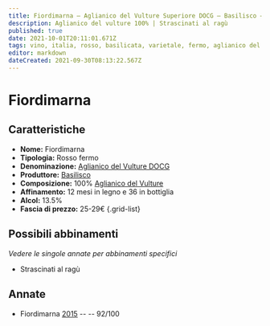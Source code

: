 ```yaml
---
title: Fiordimarna – Aglianico del Vulture Superiore DOCG – Basilisco – Basilicata (IT) – 25-29€ – 5★
description: Aglianico del vulture 100% | Strascinati al ragù
published: true
date: 2021-10-01T20:11:01.671Z
tags: vino, italia, rosso, basilicata, varietale, fermo, aglianico del vulture, 5 stelle, 25-29€, Strascinati al ragù
editor: markdown
dateCreated: 2021-09-30T08:13:22.567Z
---
```


# Fiordimarna

## Caratteristiche
- **Nome:** Fiordimarna
- **Tipologia:** Rosso fermo 
- **Denominazione:** [Aglianico del Vulture DOCG](/denominazioni/Italia/Basilicata/DOCG/Aglianico-del-Vulture-Superiore)
- **Produttore:** [Basilisco](/produttori/Italia/Basilicata/Basilisco) 
- **Composizione:** 100% [Aglianico del Vulture](/vitigni/Italia/bacca-nera/aglianico-del-vulture)
- **Affinamento:** 12 mesi in legno e 36 in bottiglia
- **Alcol:** 13.5%
- **Fascia di prezzo:** 25-29€
{.grid-list}


> 
## Possibili abbinamenti
*Vedere le singole annate per abbinamenti specifici*

- Strascinati al ragù

## Annate
- Fiordimarna [2015](/vini/Italia/Basilicata/Basilisco/Fiordimarna/2015) -- <span class="star-5"></span> -- 92/100 
